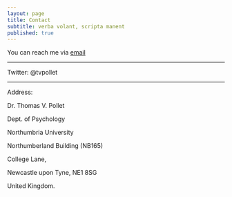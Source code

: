 ```yaml
---
layout: page
title: Contact
subtitle: verba volant, scripta manent
published: true
---
```


You can reach me via [email](mailto:thomas.pollet@northumbria.ac.uk)

---
Twitter: @tvpollet

---
Address:

Dr. Thomas V. Pollet

Dept. of Psychology

Northumbria University

Northumberland Building (NB165)

College Lane,

Newcastle upon Tyne, NE1 8SG

United Kingdom.
